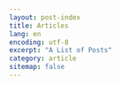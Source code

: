 ```yaml
---
layout: post-index
title: Articles
lang: en
encoding: utf-8
excerpt: "A List of Posts"
category: article
sitemap: false
---
```

